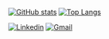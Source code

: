 [![GitHub stats](https://github-readme-stats.vercel.app/api?username=koral--&count_private=true&show_icons=true)](https://github.com/koral--)
[![Top Langs](https://github-readme-stats.vercel.app/api/top-langs/?username=koral--&layout=compact&langs_count=8)](https://github.com/koral--)

[![Linkedin](https://img.shields.io/badge/-LinkedIn-blue?style=flat&logo=Linkedin&logoColor=white)](https://www.linkedin.com/in/karol-wrotniak/)
[![Gmail](https://img.shields.io/badge/-Gmail-c14438?style=flat&logo=Gmail&logoColor=white)](mailto:wrotniakkarol@gmail.com)
